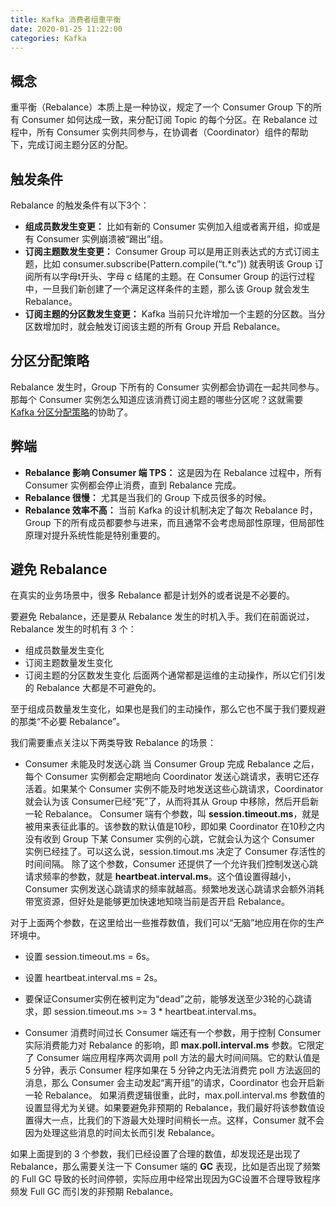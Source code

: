 ```yaml
---
title: Kafka 消费者组重平衡
date: 2020-01-25 11:22:00
categories: Kafka
---
```

## 概念
重平衡（Rebalance）本质上是一种协议，规定了一个 Consumer Group 下的所有 Consumer 如何达成一致，来分配订阅 Topic 的每个分区。在 Rebalance 过程中，所有 Consumer 实例共同参与，在协调者（Coordinator）组件的帮助下，完成订阅主题分区的分配。

## 触发条件
Rebalance 的触发条件有以下3个：
* **组成员数发生变更：** 比如有新的 Consumer 实例加入组或者离开组，抑或是有 Consumer 实例崩溃被“踢出”组。
* **订阅主题数发生变更：** Consumer Group 可以是用正则表达式的方式订阅主题，比如 consumer.subscribe(Pattern.compile(“t.*c”)) 就表明该 Group 订阅所有以字母t开头、字母 c 结尾的主题。在 Consumer Group 的运行过程中，一旦我们新创建了一个满足这样条件的主题，那么该 Group 就会发生 Rebalance。
* **订阅主题的分区数发生变更：** Kafka 当前只允许增加一个主题的分区数。当分区数增加时，就会触发订阅该主题的所有 Group 开启 Rebalance。

## 分区分配策略
Rebalance 发生时，Group 下所有的 Consumer 实例都会协调在一起共同参与。那每个 Consumer 实例怎么知道应该消费订阅主题的哪些分区呢？这就需要[Kafka 分区分配策略](https://cdrcool.github.io/2020/01/24/Kafka分区分配策略/)的协助了。

## 弊端
* **Rebalance 影响 Consumer 端 TPS：** 这是因为在 Rebalance 过程中，所有 Consumer 实例都会停止消费，直到 Rebalance 完成。
* **Rebalance 很慢：** 尤其是当我们的 Group 下成员很多的时候。
* **Rebalance 效率不高：** 当前 Kafka 的设计机制决定了每次 Rebalance 时，Group 下的所有成员都要参与进来，而且通常不会考虑局部性原理，但局部性原理对提升系统性能是特别重要的。

## 避免 Rebalance
在真实的业务场景中，很多 Rebalance 都是计划外的或者说是不必要的。

要避免 Rebalance，还是要从 Rebalance 发生的时机入手。我们在前面说过，Rebalance 发生的时机有 3 个：
* 组成员数量发生变化
* 订阅主题数量发生变化
* 订阅主题的分区数发生变化
后面两个通常都是运维的主动操作，所以它们引发的 Rebalance 大都是不可避免的。

至于组成员数量发生变化，如果也是我们的主动操作，那么它也不属于我们要规避的那类“不必要 Rebalance”。


我们需要重点关注以下两类导致 Rebalance 的场景：

* Consumer 未能及时发送心跳
当 Consumer Group 完成 Rebalance 之后，每个 Consumer 实例都会定期地向 Coordinator 发送心跳请求，表明它还存活着。如果某个 Consumer 实例不能及时地发送这些心跳请求，Coordinator 就会认为该 Consumer已经“死”了，从而将其从 Group 中移除，然后开启新一轮 Rebalance。
Consumer 端有个参数，叫 **session.timeout.ms**，就是被用来表征此事的。该参数的默认值是10秒，即如果 Coordinator 在10秒之内没有收到 Group 下某 Consumer 实例的心跳，它就会认为这个 Consumer 实例已经挂了。可以这么说，session.timout.ms 决定了 Consumer 存活性的时间间隔。
除了这个参数，Consumer 还提供了一个允许我们控制发送心跳请求频率的参数，就是 **heartbeat.interval.ms**。这个值设置得越小，Consumer 实例发送心跳请求的频率就越高。频繁地发送心跳请求会额外消耗带宽资源，但好处是能够更加快速地知晓当前是否开启 Rebalance。

对于上面两个参数，在这里给出一些推荐数值，我们可以“无脑”地应用在你的生产环境中。
* 设置 session.timeout.ms = 6s。
* 设置 heartbeat.interval.ms = 2s。
* 要保证Consumer实例在被判定为“dead”之前，能够发送至少3轮的心跳请求，即 session.timeout.ms >= 3 * heartbeat.interval.ms。

* Consumer 消费时间过长
Consumer 端还有一个参数，用于控制 Consumer 实际消费能力对 Rebalance 的影响，即 **max.poll.interval.ms** 参数。它限定了 Consumer 端应用程序两次调用 poll 方法的最大时间间隔。它的默认值是 5 分钟，表示 Consumer 程序如果在 5 分钟之内无法消费完 poll 方法返回的消息，那么 Consumer 会主动发起“离开组”的请求，Coordinator 也会开启新一轮 Rebalance。
如果消费逻辑很重，此时，max.poll.interval.ms 参数值的设置显得尤为关键。如果要避免非预期的 Rebalance，我们最好将该参数值设置得大一点，比我们的下游最大处理时间稍长一点。这样，Consumer 就不会因为处理这些消息的时间太长而引发 Rebalance。

如果上面提到的 3 个参数，我们已经设置了合理的数值，却发现还是出现了 Rebalance，那么需要关注一下 Consumer 端的 **GC** 表现，比如是否出现了频繁的 Full GC 导致的长时间停顿，实际应用中经常出现因为GC设置不合理导致程序频发 Full GC 而引发的非预期 Rebalance。
